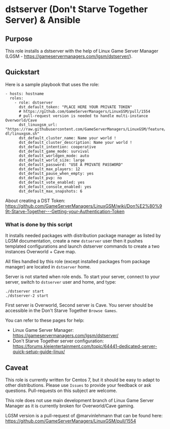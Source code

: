 dstserver (Don't Starve Together Server) & Ansible
==================================================


Purpose
-------

This role installs a dstserver with the help of Linux Game Server Manager
(LGSM - https://gameservermanagers.com/lgsm/dstserver/).


Quickstart
----------

Here is a sample playbook that uses the role:

```
- hosts: hostname
  roles:
    - role: dstserver
      dst_default_token: "PLACE HERE YOUR PRIVATE TOKEN"
      # https://github.com/GameServerManagers/LinuxGSM/pull/1554
      # pull-request version is needed to handle multi-instance Overworld/Cave
      dst_linuxgsm_url: "https://raw.githubusercontent.com/GameServerManagers/LinuxGSM/feature/config-dl/linuxgsm.sh"
      dst_default_cluster_name: Name your world !
      dst_default_cluster_description: Name your world !
      dst_default_intention: cooperative
      dst_default_game_mode: survival
      dst_default_worldgen_mode: auto
      dst_default_world_size: large
      dst_default_password: "USE A PRIVATE PASSWORD"
      dst_default_max_players: 12
      dst_default_pause_when_empty: yes
      dst_default_pvp: no
      dst_default_vote_enabled: yes
      dst_default_console_enabled: yes
      dst_default_max_snapshots: 6
```

About creating a DST Token:
https://github.com/GameServerManagers/LinuxGSM/wiki/Don%E2%80%99t-Starve-Together---Getting-your-Authentication-Token

### What is done by this script

It installs needed packages with distribution package manager as listed by LGSM
documentation, create a new ``dstserver`` user then it pushes templated
configurations and launch dstserver commands to create a two instances
Overworld + Cave map.

All files handled by this role (except installed packages from package manager)
are located in ``dstserver`` home.

Server is not started when role ends. To start your server, connect to your
server, switch to ``dstserver`` user and home, and type:

```
./dstserver start
./dstserver-2 start
```

First server is Overworld, Second server is Cave. You server should be
accessible in the Don't Starve Together ``Browse Games``.

You can refer to these pages for help:

 * Linux Game Server Manager: https://gameservermanagers.com/lgsm/dstserver/
 * Don't Starve Together server configuration: https://forums.kleientertainment.com/topic/64441-dedicated-server-quick-setup-guide-linux/


Caveat
------

This role is currently written for Centos 7, but it should be easy to adapt to
other distributions. Please use ``Issues`` to provide your feedback or ask
questions. Pull-requests on this subject are welcome.

This role does not use main development branch of Linux Game Server Manager as
it is currently broken for Overworld/Cave gaming.

LGSM version is a pull-request of @marvinlehmann that can be found here:
https://github.com/GameServerManagers/LinuxGSM/pull/1554


